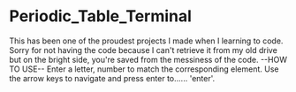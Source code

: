 # Periodic_Table_Terminal
This has been one of the proudest projects I made when I learning to code. Sorry for not having the code because I can't retrieve it from my old drive but on the bright side, you're saved from the messiness of the code.
--HOW TO USE--
Enter a letter, number to match the corresponding element. Use the arrow keys to navigate and press enter to...... 'enter'.

